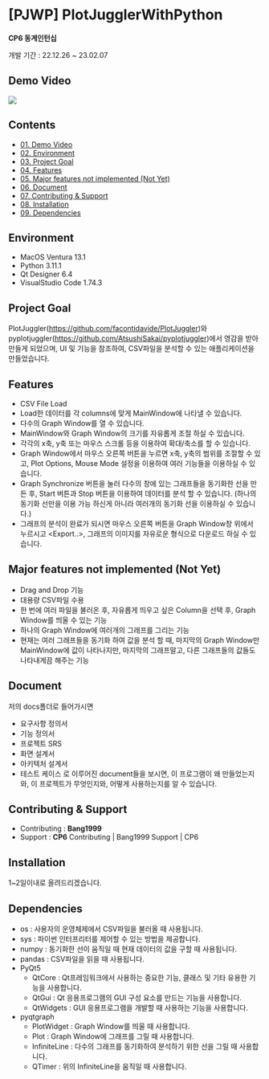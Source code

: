 # [PJWP] PlotJugglerWithPython
**CP6 동계인턴십**

개발 기간 : 22.12.26 ~ 23.02.07

## Demo Video
![](https://github.com/Bang1999/PlotJugglerWithPython/blob/main/docs/Demo_Video.gif)

## Contents
- [01. Demo Video](#Demo-Video)
- [02. Environment](#Environment)
- [03. Project Goal](#Project-Goal)
- [04. Features](#Features)
- [05. Major features not implemented (Not Yet)](#Major-features-not-implemented-(Not-Yet))
- [06. Document](#Document)
- [07. Contributing & Support](#Contributing-&-Support)
- [08. Installation](#Installation)
- [09. Dependencies](#Dependencies)


## Environment
- MacOS Ventura 13.1
- Python 3.11.1
- Qt Designer 6.4
- VisualStudio Code 1.74.3



## Project Goal
PlotJuggler(https://github.com/facontidavide/PlotJuggler)와 pyplotjuggler(https://github.com/AtsushiSakai/pyplotjuggler)에서 영감을 받아 만들게 되었으며, UI 및 기능을 참조하여, CSV파일을 분석할 수 있는 애플리케이션을 만들었습니다.



## Features
- CSV File Load
- Load한 데이터를 각 columns에 맞게 MainWindow에 나타낼 수 있습니다.
- 다수의 Graph Window를 열 수 있습니다.
- MainWindow와 Graph Window의 크기를 자유롭게 조절 하실 수 있습니다.
- 각각의 x축, y축 또는 마우스 스크롤 등을 이용하여 확대/축소를 할 수 있습니다.
- Graph Window에서 마우스 오른쪽 버튼을 누르면 x축, y축의 범위를 조절할 수 있고, Plot Options, Mouse Mode 설정을 이용하여 여러 기능들을 이용하실 수 있습니다.
- Graph Synchronize 버튼을 눌러 다수의 창에 있는 그래프들을 동기화한 선을 만든 후, Start 버튼과 Stop 버튼을 이용하여 데이터를 분석 할 수 있습니다. (하나의 동기화 선만을 이용 가능 하신게 아니라 여러개의 동기화 선을 이용하실 수 있습니다.)
- 그래프의 분석이 완료가 되시면 마우스 오른쪽 버튼을 Graph Window창 위에서 누르시고 <Export..>, 그래프의 이미지를 자유로운 형식으로 다운로드 하실 수 있습니다.




## Major features not implemented (Not Yet)
- Drag and Drop 기능
- 대용량 CSV파일 수용
- 한 번에 여러 파일을 불러온 후, 자유롭게 띄우고 싶은 Column을 선택 후, Graph Window를 띄울 수 있는 기능
- 하나의 Graph Window에 여러개의 그래프를 그리는 기능
- 현재는 여러 그래프들을 동기화 하여 값을 분석 할 때, 마지막의 Graph Window만 MainWindow에 값이 나타나지만, 마지막의 그래프말고, 다른 그래프들의 값들도 나타내게끔 해주는 기능




## Document
저의 docs폴더로 들어가시면
- 요구사항 정의서
- 기능 정의서
- 프로젝트 SRS
- 화면 설계서
- 아키텍처 설계서
- 테스트 케이스
로 이루어진 document들을 보시면, 이 프로그램이 왜 만들었는지와, 이 프로젝트가 무엇인지와, 어떻게 사용하는지를 알 수 있습니다.




## Contributing & Support
 - Contributing : **Bang1999**
 - Support : **CP6**
 Contributing | Bang1999
 Support | CP6



## Installation
  1~2일이내로 올려드리겠습니다.



## Dependencies
- os : 사용자의 운영체제에서 CSV파일을 불러올 때 사용됩니다.
- sys : 파이썬 인터프리터를 제어할 수 있는 방법을 제공합니다.
- numpy : 동기화한 선이 움직일 때 현재 데이터의 값을 구할 때 사용됩니다.
- pandas : CSV파일을 읽을 때 사용됩니다.
- PyQt5 
  - QtCore : Qt프레임워크에서 사용하는 중요한 기능, 클래스 및 기타 유용한 기능을 사용합니다.
  - QtGui : Qt 응용프로그램의 GUI 구성 요소를 만드는 기능을 사용합니다.
  - QtWidgets : GUI 응용프로그램을 개발할 때 사용하는 기능을 사용합니다.
- pyqtgraph
  - PlotWidget : Graph Window를 띄울 때 사용합니다.
  - Plot : Graph Window에 그래프를 그릴 때 사용합니다.
  - InfiniteLine : 다수의 그래프를 동기화하여 분석하기 위한 선을 그릴 때 사용합니다.
  - QTimer : 위의 InfiniteLine을 움직일 때 사용합니다.
